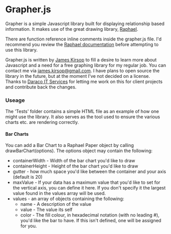 Grapher.js
==========

Grapher is a simple Javascript library built for displaying relationship based information. It makes use of the great drawing library, [Raphael](http://raphaeljs.com "Raphael").

There are function reference inline comments inside the grapher.js file. I'd recommend you review the [Raphael documentation](http://raphaeljs.com/reference.html "Raphael Docs") before attempting to use this library.

Grapher.js is written by [James Kirsop](http://www.jameskirsop.com "James Kirsop") to fill a desire to learn more about Javascript and a need for a free graphing library for my regular job. You can contact me via james.kirsop@gmail.com. I have plans to open source the library in the future, but at the moment I've not decided on a license. Thanks to [Daraco IT Services](http://www.daraco.com.au "Daraco IT Services") for letting me work on this for client projects and contribute back the changes.

### Useage

The 'Tests' folder contains a simple HTML file as an example of how one might use the library. It also serves as the tool used to ensure the various charts etc. are rendering correctly.

#### Bar Charts
You can add a Bar Chart to a Raphael Paper object by calling drawBarChart(options). The options object may contain the following:
-	containerWidth - Width of the bar chart you'd like to draw
-	containerHeight - Height of the bar chart you'd like to draw
-	gutter - how much space you'd like between the container and your axis (default is 20)
- maxValue - If your data has a maximum value that you'd like to set for the vertical axis, you can define it here. If you don't specify it the largest value found in the values array will be used.
-	values - an array of objects containing the following:
	- name - A description of the value
	- value - The value its self
	- color - The fill colour, in hexadecimal notation (with no leading #), you'd like the bar to have. If this isn't defined, one will be assigned for you.